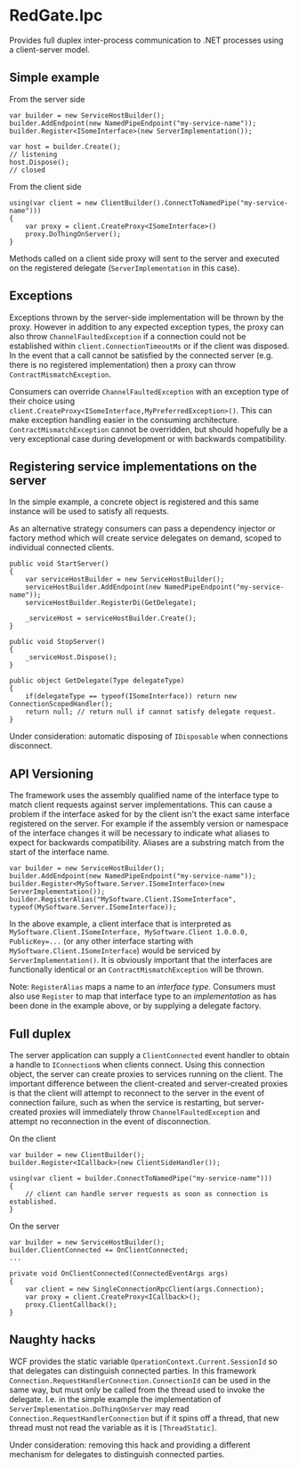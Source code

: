 # RedGate.Ipc

Provides full duplex inter-process communication to .NET processes using a client-server model.

## Simple example

From the server side

    var builder = new ServiceHostBuilder();
    builder.AddEndpoint(new NamedPipeEndpoint("my-service-name"));
    builder.Register<ISomeInterface>(new ServerImplementation());

    var host = builder.Create();
    // listening
    host.Dispose();
	// closed

From the client side

    using(var client = new ClientBuilder().ConnectToNamedPipe("my-service-name")))
    {
        var proxy = client.CreateProxy<ISomeInterface>()
        proxy.DoThingOnServer();
    }

Methods called on a client side proxy will sent to the server and executed on the registered delegate (`ServerImplementation` in this case).

## Exceptions

Exceptions thrown by the server-side implementation will be thrown by the proxy. However in addition to any
expected exception types, the proxy can also throw `ChannelFaultedException` if a connection could not be established
within `client.ConnectionTimeoutMs` or if the client was disposed.
In the event that a call cannot be satisfied by the connected server (e.g. there is no registered implementation)
then a proxy can throw `ContractMismatchException`.

Consumers can override `ChannelFaultedException` with an exception type of their choice using
`client.CreateProxy<ISomeInterface,MyPreferredException>()`. This can make exception handling easier
in the consuming architecture. `ContractMismatchException` cannot be overridden, but should hopefully be
a very exceptional case during development or with backwards compatibility.

## Registering service implementations on the server

In the simple example, a concrete object is registered and this same instance will be used to satisfy all
requests.

As an alternative strategy consumers can pass a dependency injector or factory method which will create
service delegates on demand, scoped to individual connected clients.

	public void StartServer()
	{
        var serviceHostBuilder = new ServiceHostBuilder();
        serviceHostBuilder.AddEndpoint(new NamedPipeEndpoint("my-service-name"));
        serviceHostBuilder.RegisterDi(GetDelegate);

        _serviceHost = serviceHostBuilder.Create();
	}

    public void StopServer()
	{
        _serviceHost.Dispose();
	}

	public object GetDelegate(Type delegateType)
	{
        if(delegateType == typeof(ISomeInterface)) return new ConnectionScopedHandler();
        return null; // return null if cannot satisfy delegate request.
	}

Under consideration: automatic disposing of `IDisposable` when connections disconnect.

## API Versioning

The framework uses the assembly qualified name of the interface type to match client requests against server implementations.
This can cause a problem if the interface asked for by the client isn't the exact same interface registered on the server.
For example if the assembly version or namespace of the interface changes it will be necessary to indicate what aliases to
expect for backwards compatibility. Aliases are a substring match from the start of the interface name.

	var builder = new ServiceHostBuilder();
	builder.AddEndpoint(new NamedPipeEndpoint("my-service-name"));
	builder.Register<MySoftware.Server.ISomeInterface>(new ServerImplementation());
	builder.RegisterAlias("MySoftware.Client.ISomeInterface", typeof(MySoftware.Server.ISomeInterface));

In the above example, a client interface that is interpreted as `MySoftware.Client.ISomeInterface, MySoftware.Client 1.0.0.0, PublicKey=...`
(or any other interface starting with `MySoftware.Client.ISomeInterface`) would be serviced by `ServerImplementation()`.
It is obviously important that the interfaces are functionally identical or an `ContractMismatchException` will be thrown.

Note: `RegisterAlias` maps a name to an *interface type*. Consumers must also use `Register` to map that interface type
to an *implementation* as has been done in the example above, or by supplying a delegate factory.

## Full duplex

The server application can supply a `ClientConnected` event handler to obtain a handle to `IConnection`s when clients connect.
Using this connection object, the server can create proxies to services running on the client.
The important difference between the client-created and server-created proxies is that the client will attempt to reconnect
to the server in the event of connection failure, such as when the service is restarting, but server-created proxies will immediately
throw `ChannelFaultedException` and attempt no reconnection in the event of disconnection.

On the client

    var builder = new ClientBuilder();
	builder.Register<ICallback>(new ClientSideHandler());

    using(var client = builder.ConnectToNamedPipe("my-service-name")))
    {
        // client can handle server requests as soon as connection is established.
    }

On the server

    var builder = new ServiceHostBuilder();
    builder.ClientConnected += OnClientConnected;
    ...
    
    private void OnClientConnected(ConnectedEventArgs args)
    {
        var client = new SingleConnectionRpcClient(args.Connection);
        var proxy = client.CreateProxy<ICallback>();
        proxy.ClientCallback();
    }

## Naughty hacks

WCF provides the static variable `OperationContext.Current.SessionId` so that delegates can distinguish connected parties.
In this framework `Connection.RequestHandlerConnection.ConnectionId` can be used in the same way, but must only be called from the thread
used to invoke the delegate. I.e. in the simple example the implementation of `ServerImplementation.DoThingOnServer` may read `Connection.RequestHandlerConnection` but if it spins off a thread, that new thread must not read the variable as it is `[ThreadStatic]`.

Under consideration: removing this hack and providing a different mechanism for delegates to distinguish connected parties.